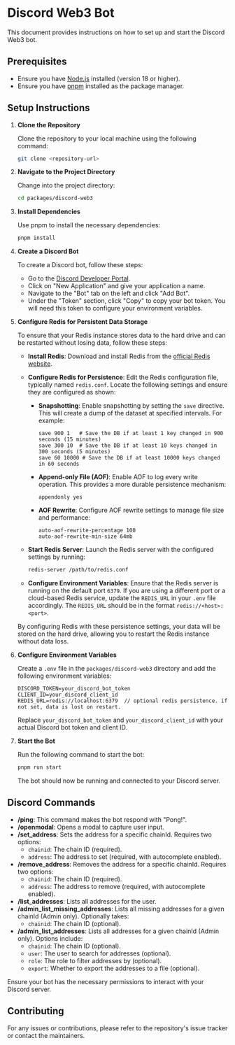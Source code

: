 # Discord Web3 Bot

This document provides instructions on how to set up and start the Discord Web3 bot.

## Prerequisites

- Ensure you have [Node.js](https://nodejs.org/) installed (version 18 or higher).
- Ensure you have [pnpm](https://pnpm.io/) installed as the package manager.

## Setup Instructions

1. **Clone the Repository**

   Clone the repository to your local machine using the following command:

   ```bash
   git clone <repository-url>
   ```

2. **Navigate to the Project Directory**

   Change into the project directory:

   ```bash
   cd packages/discord-web3
   ```

3. **Install Dependencies**

   Use pnpm to install the necessary dependencies:

   ```bash
   pnpm install
   ```

4. **Create a Discord Bot**

   To create a Discord bot, follow these steps:

   - Go to the [Discord Developer Portal](https://discord.com/developers/applications).
   - Click on "New Application" and give your application a name.
   - Navigate to the "Bot" tab on the left and click "Add Bot".
   - Under the "Token" section, click "Copy" to copy your bot token. You will need this token to configure your environment variables.

5. **Configure Redis for Persistent Data Storage**

   To ensure that your Redis instance stores data to the hard drive and can be restarted without losing data, follow these steps:

   - **Install Redis**: Download and install Redis from the [official Redis website](https://redis.io/download).

   - **Configure Redis for Persistence**: Edit the Redis configuration file, typically named `redis.conf`. Locate the following settings and ensure they are configured as shown:

     - **Snapshotting**: Enable snapshotting by setting the `save` directive. This will create a dump of the dataset at specified intervals. For example:

       ```plaintext
       save 900 1   # Save the DB if at least 1 key changed in 900 seconds (15 minutes)
       save 300 10  # Save the DB if at least 10 keys changed in 300 seconds (5 minutes)
       save 60 10000 # Save the DB if at least 10000 keys changed in 60 seconds
       ```

     - **Append-only File (AOF)**: Enable AOF to log every write operation. This provides a more durable persistence mechanism:

       ```plaintext
       appendonly yes
       ```

     - **AOF Rewrite**: Configure AOF rewrite settings to manage file size and performance:

       ```plaintext
       auto-aof-rewrite-percentage 100
       auto-aof-rewrite-min-size 64mb
       ```

   - **Start Redis Server**: Launch the Redis server with the configured settings by running:

     ```bash
     redis-server /path/to/redis.conf
     ```

   - **Configure Environment Variables**: Ensure that the Redis server is running on the default port `6379`. If you are using a different port or a cloud-based Redis service, update the `REDIS_URL` in your `.env` file accordingly. The `REDIS_URL` should be in the format `redis://<host>:<port>`.

   By configuring Redis with these persistence settings, your data will be stored on the hard drive, allowing you to restart the Redis instance without data loss.

6. **Configure Environment Variables**

   Create a `.env` file in the `packages/discord-web3` directory and add the following environment variables:

   ```plaintext
   DISCORD_TOKEN=your_discord_bot_token
   CLIENT_ID=your_discord_client_id
   REDIS_URL=redis://localhost:6379  // optional redis persistence. if not set, data is lost on restart.
   ```

   Replace `your_discord_bot_token` and `your_discord_client_id` with your actual Discord bot token and client ID.

7. **Start the Bot**

   Run the following command to start the bot:

   ```bash
   pnpm run start
   ```

   The bot should now be running and connected to your Discord server.

## Discord Commands

- **/ping**: This command makes the bot respond with "Pong!".
- **/openmodal**: Opens a modal to capture user input.
- **/set_address**: Sets the address for a specific chainId. Requires two options:
  - `chainid`: The chain ID (required).
  - `address`: The address to set (required, with autocomplete enabled).
- **/remove_address**: Removes the address for a specific chainId. Requires two options:
  - `chainid`: The chain ID (required).
  - `address`: The address to remove (required, with autocomplete enabled).
- **/list_addresses**: Lists all addresses for the user.
- **/admin_list_missing_addresses**: Lists all missing addresses for a given chainId (Admin only). Optionally takes:
  - `chainid`: The chain ID (optional).
- **/admin_list_addresses**: Lists all addresses for a given chainId (Admin only). Options include:
  - `chainid`: The chain ID (optional).
  - `user`: The user to search for addresses (optional).
  - `role`: The role to filter addresses by (optional).
  - `export`: Whether to export the addresses to a file (optional).

Ensure your bot has the necessary permissions to interact with your Discord server.

## Contributing

For any issues or contributions, please refer to the repository's issue tracker or contact the maintainers.
